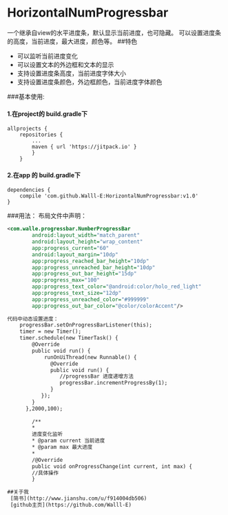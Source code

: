 # HorizontalNumProgressbar
一个继承自view的水平进度条，默认显示当前进度，也可隐藏。    可以设置进度条的高度，当前进度，最大进度，颜色等。
##特色

* 可以监听当前进度变化
* 可以设置文本的外边框和文本的显示
* 支持设置进度条高度，当前进度字体大小
* 支持设置进度条颜色，外边框颜色，当前进度字体颜色

###基本使用:
#### 1.在project的 build.gradle下

    allprojects { 
        repositories {  
            ...   
            maven { url 'https://jitpack.io' } 
            } 
        }
        
#### 2.在app 的 build.gradle下

    dependencies {         
        compile 'com.github.Walll-E:HorizontalNumProgressbar:v1.0' 
    }
    
###用法：
布局文件中声明：
```xml
<com.walle.progressbar.NumberProgressBar      
        android:layout_width="match_parent"    
        android:layout_height="wrap_content"    
        app:progress_current="60"    
        android:layout_margin="10dp"    
        app:progress_reached_bar_height="10dp"    
        app:progress_unreached_bar_height="10dp"    
        app:progress_out_bar_height="15dp"    
        app:progress_max="100"    
        app:progress_text_color="@android:color/holo_red_light"    
        app:progress_text_size="12dp"    
        app:progress_unreached_color="#999999"    
        app:progress_out_bar_color="@color/colorAccent"/>
        
代码中动态设置进度：
    progressBar.setOnProgressBarListener(this);   
    timer = new Timer();    
    timer.schedule(new TimerTask() {        
        @Override        
        public void run() {            
            runOnUiThread(new Runnable() {               
              @Override                
              public void run() {                   
                 //progressBar 进度递增方法                    
                 progressBar.incrementProgressBy(1);                
              }           
           });        
        }  
      },2000,100);
       
        /** 
        * 
        进度变化监听
        * @param current 当前进度
        * @param max 最大进度 
        *
        /@Override
        public void onProgressChange(int current, int max) { 
        //具体操作
        }
        
##关于我
 [简书](http://www.jianshu.com/u/f914004db506) 
 [github主页](https://github.com/Walll-E)
